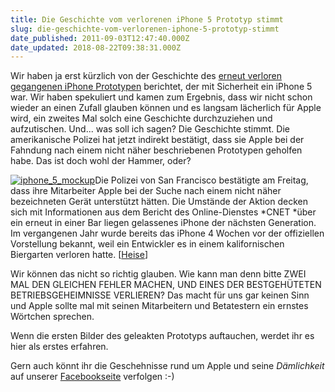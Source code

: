 ```yaml
---
title: Die Geschichte vom verlorenen iPhone 5 Prototyp stimmt
slug: die-geschichte-vom-verlorenen-iphone-5-prototyp-stimmt
date_published: 2011-09-03T12:47:40.000Z
date_updated: 2018-08-22T09:38:31.000Z
---
```


Wir haben ja erst kürzlich von der Geschichte des [erneut verloren gegangenen iPhone Prototypen](__GHOST_URL__/das-verlorene-iphone-part-2-wieder-ein-unveroffentlichtes-iphone-in-einer-bar-verloren/) berichtet, der mit Sicherheit ein iPhone 5 war. Wir haben spekuliert und kamen zum Ergebnis, dass wir nicht schon wieder an einen Zufall glauben können und es langsam lächerlich für Apple wird, ein zweites Mal solch eine Geschichte durchzuziehen und aufzutischen. Und... was soll ich sagen? Die Geschichte stimmt. Die amerikanische Polizei hat jetzt indirekt bestätigt, dass sie Apple bei der Fahndung nach einem nicht näher beschriebenen Prototypen geholfen habe. Das ist doch wohl der Hammer, oder?

[![iphone_5_mockup](//picdump.thafaker.de/2011/09/iphone_5_mockup.jpg)](http://picdump.thafaker.de/2011/09/iphone_5_mockup.jpg)Die Polizei von San Francisco bestätigte am Freitag, dass ihre Mitarbeiter Apple bei der Suche nach einem nicht näher bezeichneten Gerät unterstützt hätten. Die Umstände der Aktion decken sich mit Informationen aus dem Bericht des Online-Dienstes *CNET *über ein erneut in einer Bar liegen gelassenes iPhone der nächsten Generation. Im vergangenen Jahr wurde bereits das iPhone 4 Wochen vor der offiziellen Vorstellung bekannt, weil ein Entwickler es in einem kalifornischen Biergarten verloren hatte. [[Heise](http://www.heise.de/mac-and-i/meldung/US-Polizei-bestaetigt-Suche-nach-iPhone-Prototyp-1336286.html)]

Wir können das nicht so richtig glauben. Wie kann man denn bitte ZWEI MAL DEN GLEICHEN FEHLER MACHEN, UND EINES DER BESTGEHÜTETEN BETRIEBSGEHEIMNISSE VERLIEREN? Das macht für uns gar keinen Sinn und Apple sollte mal mit seinen Mitarbeitern und Betatestern ein ernstes Wörtchen sprechen.

Wenn die ersten Bilder des geleakten Prototyps auftauchen, werdet ihr es hier als erstes erfahren.

Gern auch könnt ihr die Geschehnisse rund um Apple und seine *Dämlichkeit* auf unserer [Facebookseite](http://www.facebook.com/pages/thafaker-auf-Beton/154600141278763) verfolgen :-)
